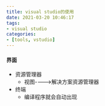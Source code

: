 ```yaml
---
title: visual studio的使用
date: 2021-03-20 10:46:17
tags:
- visual studio
categories:
- [tools, vstudio]
---
```


####  界面

* 资源管理器
  * 视图---->解决方案资源管理器
* 终端
  * 编译程序就会自动出现


